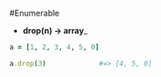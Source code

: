 #Enumerable

* __drop(n) -> array___
```ruby
a = [1, 2, 3, 4, 5, 0]

a.drop(3)             #=> [4, 5, 0]
```
